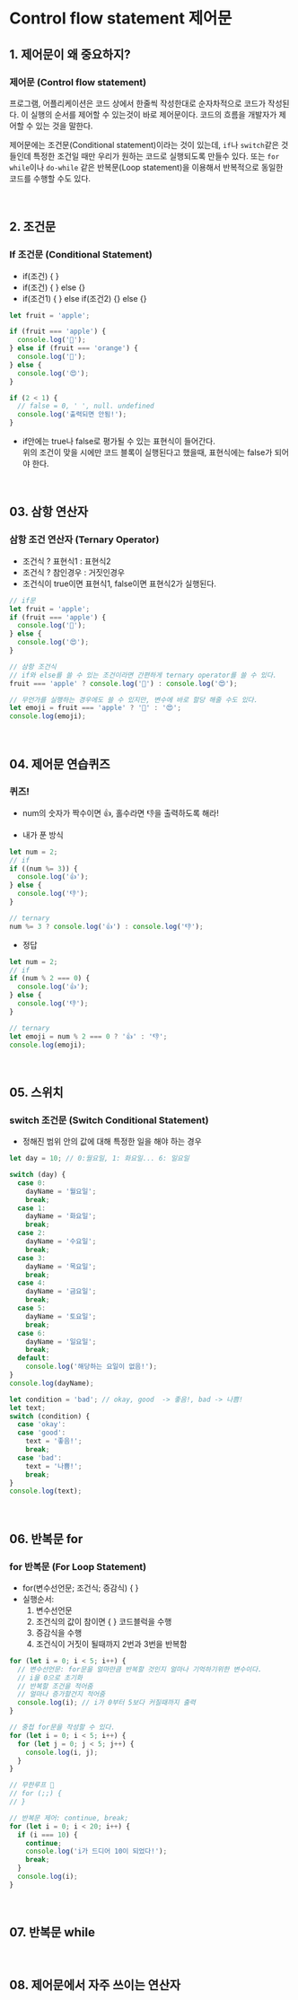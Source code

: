 # Control flow statement 제어문

## 1. 제어문이 왜 중요하지?

### 제어문 (Control flow statement)

프로그램, 어플리케이션은 코드 상에서 한줄씩 작성한대로 순자차적으로 코드가 작성된다.
이 실행의 순서를 제어할 수 있는것이 바로 제어문이다.
코드의 흐름을 개발자가 제어할 수 있는 것을 말한다.

제어문에는 조건문(Conditional statement)이라는 것이 있는데,
`if`나 `switch`같은 것들인데 특정한 조건일 때만 우리가 원하는 코드로 실행되도록 만들수 있다.
또는 `for while`이나 `do-while` 같은 반복문(Loop statement)을 이용해서 반복적으로 동일한 코드를 수행할 수도 있다.

<br />

## 2. 조건문

### If 조건문 (Conditional Statement)

- if(조건) { }
- if(조건) { } else {}
- if(조건1) { } else if(조건2) {} else {}

```javascript
let fruit = 'apple';

if (fruit === 'apple') {
  console.log('🍎');
} else if (fruit === 'orange') {
  console.log('🍊');
} else {
  console.log('😍');
}

if (2 < 1) {
  // false = 0, ' ', null. undefined
  console.log('출력되면 안됨!');
}
```

- if안에는 true나 false로 평가될 수 있는 표현식이 들어간다. <br />
  위의 조건이 맞을 시에만 코드 블록이 실행된다고 했을때, 표현식에는 false가 되어야 한다.

<br />

## 03. 삼항 연산자

### 삼항 조건 연산자 (Ternary Operator)

- 조건식 ? 표현식1 : 표현식2
- 조건식 ? 참인경우 : 거짓인경우
- 조건식이 true이면 표현식1, false이면 표현식2가 실행된다.

```javascript
// if문
let fruit = 'apple';
if (fruit === 'apple') {
  console.log('🍎');
} else {
  console.log('😍');
}

// 삼항 조건식
// if와 else를 쓸 수 있는 조건이라면 간편하게 ternary operator를 쓸 수 있다.
fruit === 'apple' ? console.log('🍎') : console.log('😍');

// 무언가를 실행하는 경우에도 쓸 수 있지만, 변수에 바로 할당 해줄 수도 있다.
let emoji = fruit === 'apple' ? '🍎' : '😍';
console.log(emoji);
```

<br />

## 04. 제어문 연습퀴즈

### 퀴즈!

- num의 숫자가 짝수이면 👍, 홀수라면 👎을 출력하도록 해라!

- 내가 푼 방식

```javascript
let num = 2;
// if
if ((num %= 3)) {
  console.log('👍');
} else {
  console.log('👎');
}

// ternary
num %= 3 ? console.log('👍') : console.log('👎');
```

- 정답

```javascript
let num = 2;
// if
if (num % 2 === 0) {
  console.log('👍');
} else {
  console.log('👎');
}

// ternary
let emoji = num % 2 === 0 ? '👍' : '👎';
console.log(emoji);
```

<br />

## 05. 스위치

### switch 조건문 (Switch Conditional Statement)

- 정해진 범위 안의 값에 대해 특정한 일을 해야 하는 경우

```javascript
let day = 10; // 0:월요일, 1: 화요일... 6: 일요일

switch (day) {
  case 0:
    dayName = '월요일';
    break;
  case 1:
    dayName = '화요일';
    break;
  case 2:
    dayName = '수요일';
    break;
  case 3:
    dayName = '목요일';
    break;
  case 4:
    dayName = '금요일';
    break;
  case 5:
    dayName = '토요일';
    break;
  case 6:
    dayName = '일요일';
    break;
  default:
    console.log('해당하는 요일이 없음!');
}
console.log(dayName);

let condition = 'bad'; // okay, good  -> 좋음!, bad -> 나쁨!
let text;
switch (condition) {
  case 'okay':
  case 'good':
    text = '좋음!';
    break;
  case 'bad':
    text = '나쁨!';
    break;
}
console.log(text);
```

<br />

## 06. 반복문 for

### for 반복문 (For Loop Statement)

- for(변수선언문; 조건식; 증감식) { }
- 실행순서:
  1. 변수선언문
  2. 조건식의 값이 참이면 { } 코드블럭을 수행
  3. 증감식을 수행
  4. 조건식이 거짓이 될때까지 2번과 3번을 반복함

```javascript
for (let i = 0; i < 5; i++) {
  // 변수선언문: for문을 얼마만큼 반복할 것인지 얼마나 기억하기위한 변수이다.
  // i을 0으로 초기화
  // 반복할 조건을 적어줌
  // 얼마나 증가할건지 적어줌
  console.log(i); // i가 0부터 5보다 커질때까지 출력
}

// 중첩 for문을 작성할 수 있다.
for (let i = 0; i < 5; i++) {
  for (let j = 0; j < 5; j++) {
    console.log(i, j);
  }
}

// 무한루프 💩
// for (;;) {
// }

// 반복문 제어: continue, break;
for (let i = 0; i < 20; i++) {
  if (i === 10) {
    continue;
    console.log('i가 드디어 10이 되었다!');
    break;
  }
  console.log(i);
}
```

<br />

## 07. 반복문 while

<br />

## 08. 제어문에서 자주 쓰이는 연산자
